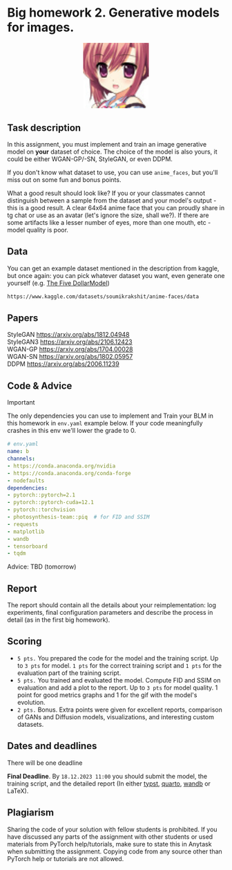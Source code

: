 # Big homework 2. Generative models for images.

<p align="center"> <img src="./face.png" style="width: 30%;"> </p>

## Task description

In this assignment, you must implement and train an image generative
model on **your** dataset of choice. The choice of the model is also
yours, it could be either WGAN-GP/-SN, StyleGAN, or even DDPM. 

If you don't know what dataset to use, you can use `anime_faces`, but
you'll miss out on some fun and bonus points.

What a good result should look like?
If you or your classmates cannot distinguish between a sample from the dataset and your model's output - this is a good result.
A clear 64x64 anime face that you can proudly share in tg chat or use as an avatar (let's ignore the size, shall we?).
If there are some artifacts like a lesser number of eyes, more than one mouth, etc - model quality is poor. 

## Data

You can get an example dataset mentioned in the description from
kaggle, but once again: you can pick whatever dataset you want, even
generate one yourself (e.g. [The Five DollarModel](https://arxiv.org/abs/2308.04052))

```bash
https://www.kaggle.com/datasets/soumikrakshit/anime-faces/data
```

## Papers
StyleGAN https://arxiv.org/abs/1812.04948 <br>
StyleGAN3 https://arxiv.org/abs/2106.12423 <br>
WGAN-GP https://arxiv.org/abs/1704.00028 <br> 
WGAN-SN https://arxiv.org/abs/1802.05957<br>
DDPM https://arxiv.org/abs/2006.11239 <br>

## Code & Advice

> [!IMPORTANT]
> The only dependencies you can use to implement and
> Train your BLM in this homework in `env.yaml` example below. If
> your code meaningfully crashes in this env we'll lower the grade
> to 0.

```yaml
# env.yaml
name: b
channels:
- https://conda.anaconda.org/nvidia
- https://conda.anaconda.org/conda-forge
- nodefaults
dependencies:
- pytorch::pytorch=2.1
- pytorch::pytorch-cuda=12.1
- pytorch::torchvision
- photosynthesis-team::piq  # for FID and SSIM
- requests
- matplotlib
- wandb
- tensorboard
- tqdm
```

Advice: TBD (tomorrow)

## Report

The report should contain all the details about your reimplementation: log
experiments, final configuration parameters and describe the process
in detail (as in the first big homework). 

## Scoring

- `5 pts.` You prepared the code for the model and the training script. Up to `3 pts` for model. `1 pts` for the correct training script and `1 pts` for the evaluation part of the training script. 
- `5 pts.` You trained and evaluated the model. Compute FID and SSIM on evaluation and add a plot to the report. Up to `3 pts` for model quality. 1 point for good metrics graphs and 1 for the gif with the model's evolution.
- `2 pts.` Bonus. Extra points were given for excellent reports, comparison of GANs and Diffusion models, visualizations, and interesting custom datasets.

## Dates and deadlines

There will be one deadline

**Final Deadline**. By `18.12.2023 11:00` you should submit the model, the training script, and the detailed report (In either [typst](https://typst.app), [quarto](https://quarto.org), [wandb](https://wandb.ai/site/reports) or LaTeX).

## Plagiarism

Sharing the code of your solution with fellow students is prohibited. If
you have discussed any parts of the assignment with other students or
used materials from PyTorch help/tutorials, make sure to state this in
Anytask when submitting the assignment. Copying code from any source
other than PyTorch help or tutorials are not allowed.
